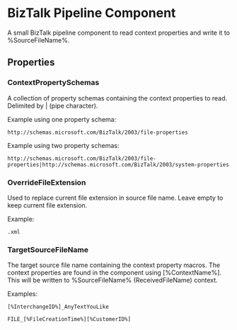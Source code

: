 # BizTalk Pipeline Component
A small BizTalk pipeline component to read context properties and write it to %SourceFileName%.

## Properties

### ContextPropertySchemas
A collection of property schemas containing the context properties to read.
Delimited by | (pipe character).

Example using one property schema:
```
http://schemas.microsoft.com/BizTalk/2003/file-properties
```

Example using two property schemas:
```
http://schemas.microsoft.com/BizTalk/2003/file-properties|http://schemas.microsoft.com/BizTalk/2003/system-properties
```

### OverrideFileExtension
Used to replace current file extension in source file name.
Leave empty to keep current file extension.

Example:

```
.xml
```

### TargetSourceFileName
The target source file name containing the context property macros.
The context properties are found in the component using [%ContextName%].
This will be written to %SourceFileName% (ReceivedFileName) context.

Examples:
```
[%InterchangeID%]_AnyTextYouLike
```
```
FILE_[%FileCreationTime%][%CustomerID%]
```
